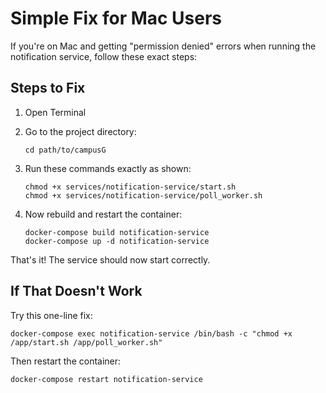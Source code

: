 # Simple Fix for Mac Users

If you're on Mac and getting "permission denied" errors when running the notification service, follow these exact steps:

## Steps to Fix

1. Open Terminal

2. Go to the project directory:
   ```
   cd path/to/campusG
   ```

3. Run these commands exactly as shown:
   ```
   chmod +x services/notification-service/start.sh
   chmod +x services/notification-service/poll_worker.sh
   ```

4. Now rebuild and restart the container:
   ```
   docker-compose build notification-service
   docker-compose up -d notification-service
   ```

That's it! The service should now start correctly.

## If That Doesn't Work

Try this one-line fix:
```
docker-compose exec notification-service /bin/bash -c "chmod +x /app/start.sh /app/poll_worker.sh"
```

Then restart the container:
```
docker-compose restart notification-service
```
